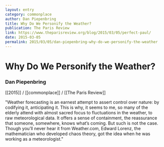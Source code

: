 ```yaml
---
layout: entry
category: commonplace
author: Dan Piepenbring
title: Why Do We Personify the Weather?
publication: The Paris Review
link: https://www.theparisreview.org/blog/2015/03/05/perfect-paul/
date: 2015-03-05
permalink: 2015/03/05/dan-piepenbring-why-do-we-personify-the-weather
---
```


# Why Do We Personify the Weather?

### Dan Piepenbring

[[2015]] / [[commonplace]] / [[The Paris Review]]

"Weather forecasting is an earnest attempt to assert control over nature: by codifying it, anticipating it. This is why, it seems to me, so many of the elderly attend with almost sacred focus to fluctuations in the weather, to raw meteorological data. It offers a sense of containment, the reassurance that someone, somewhere, knows what’s coming. But such is not the case. Though you’ll never hear it from Weather.com, Edward Lorenz, the mathematician who developed chaos theory, got the idea when he was working as a meteorologist."
 
 
